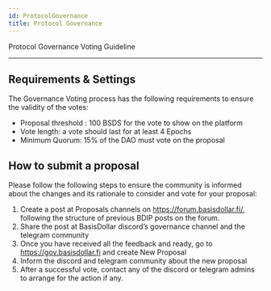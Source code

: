```yaml
---
id: ProtocolGovernance
title: Protocol Governance
---
```


Protocol Governance Voting Guideline

---

## Requirements & Settings

The Governance Voting process has the following requirements to ensure the validity of the votes:

- Proposal threshold : 100 BSDS for the vote to show on the platform
- Vote length: a vote should last for at least 4 Epochs
- Minimum Quorum: 15% of the DAO must vote on the proposal

## How to submit a proposal

Please follow the following steps to ensure the community is informed about the changes and its rationale to consider and vote for your proposal:

1.  Create a post at Proposals channels on https://forum.basisdollar.fi/, following the structure of previous BDIP posts on the forum.
2.  Share the post at BasisDollar discord’s governance channel and the telegram community
3.  Once you have received all the feedback and ready, go to https://gov.basisdollar.fi and create New Proposal
4.  Inform the discord and telegram community about the new proposal
5.  After a successful vote, contact any of the discord or telegram admins to arrange for the action if any.
